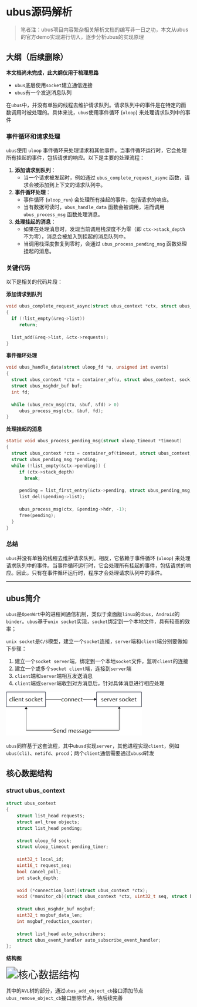 # ubus源码解析

> 笔者注：ubus项目内容繁杂相关解析文档的编写非一日之功，本文从ubus的官方demo实现进行切入，逐步分析ubus的实现原理

## 大纲（后续删除）

**本文档尚未完成，此大纲仅用于梳理思路**

* `ubus`底层使用`socket`建立通信连接
* `ubus`有一个发送消息队列

在`ubus`中，并没有单独的线程去维护请求队列。请求队列中的事件是在特定的函数调用时被处理的。具体来说，`ubus`使用事件循环 (`uloop`) 来处理请求队列中的事件

### 事件循环和请求处理

`ubus`使用 `uloop` 事件循环来处理请求和其他事件。当事件循环运行时，它会处理所有挂起的事件，包括请求的响应。以下是主要的处理流程：

1. **添加请求到队列**：
    - 当一个请求被发起时，例如通过 `ubus_complete_request_async` 函数，请求会被添加到上下文的请求队列中。
2. **事件循环处理**：
    - 事件循环 (`uloop_run`) 会处理所有挂起的事件，包括请求的响应。
    - 当有数据可读时，`ubus_handle_data` 函数会被调用，进而调用 `ubus_process_msg` 函数处理消息。
3. **处理挂起的消息**：
    - 如果在处理消息时，发现当前调用栈深度不为零（即 `ctx->stack_depth` 不为零），消息会被加入到挂起的消息队列中。
    - 当调用栈深度恢复到零时，会通过 `ubus_process_pending_msg` 函数处理挂起的消息。

### 关键代码

以下是相关的代码片段：

**添加请求到队列**

```c
void ubus_complete_request_async(struct ubus_context *ctx, struct ubus_request *req)
{
  if (!list_empty(&req->list))
     return;

  list_add(&req->list, &ctx->requests);
}
```

**事件循环处理**

```c
void ubus_handle_data(struct uloop_fd *u, unsigned int events)
{
  struct ubus_context *ctx = container_of(u, struct ubus_context, sock);
  struct ubus_msghdr_buf buf;
  int fd;

  while (ubus_recv_msg(ctx, &buf, &fd) > 0)
     ubus_process_msg(ctx, &buf, fd);
}
```

**处理挂起的消息**

```c
static void ubus_process_pending_msg(struct uloop_timeout *timeout)
{
  struct ubus_context *ctx = container_of(timeout, struct ubus_context, pending_timer);
  struct ubus_pending_msg *pending;
  while (!list_empty(&ctx->pending)) {
     if (ctx->stack_depth)
       break;

     pending = list_first_entry(&ctx->pending, struct ubus_pending_msg, list);
     list_del(&pending->list);

     ubus_process_msg(ctx, &pending->hdr, -1);
     free(pending);
  }
}
```

### 总结

`ubus`并没有单独的线程去维护请求队列。相反，它依赖于事件循环 (`uloop`) 来处理请求队列中的事件。当事件循环运行时，它会处理所有挂起的事件，包括请求的响应。因此，只有在事件循环运行时，程序才会处理请求队列中的事件。

----

## ubus简介

`ubus`是`OpenWrt`中的进程间通信机制，类似于桌面版`linux`的`dbus`，`Android`的`binder`。`ubus`基于`unix socket`实现，`socket`绑定到一个本地文件，具有较高的效率；

`unix socket`是`C/S`模型，建立一个`socket`连接，`server`端和`client`端分别要做如下步骤：

1. 建立一个`socket server`端，绑定到一个本地`socket`文件，监听`client`的连接
2. 建立一个或多个`socket client`端，连接到`server`端
3. `client`端和`server`端相互发送消息
4. `client`端或`server`端收到对方消息后，针对具体消息进行相应处理

![ubus架构图](.\img\ubus架构图.jpg)

`ubus`同样基于这套流程，其中`ubusd`实现`server`，其他进程实现`client`，例如`ubus(cli)`、`netifd`、`procd`；两个`client`通信需要通过`ubusd`转发

## 核心数据结构

### **struct ubus_context**

```c
struct ubus_context
{
	struct list_head requests;
	struct avl_tree objects;
	struct list_head pending;

	struct uloop_fd sock;
	struct uloop_timeout pending_timer;

	uint32_t local_id;
	uint16_t request_seq;
	bool cancel_poll;
	int stack_depth;

	void (*connection_lost)(struct ubus_context *ctx);
	void (*monitor_cb)(struct ubus_context *ctx, uint32_t seq, struct blob_attr *data);

	struct ubus_msghdr_buf msgbuf;
	uint32_t msgbuf_data_len;
	int msgbuf_reduction_counter;

	struct list_head auto_subscribers;
	struct ubus_event_handler auto_subscribe_event_handler;
};
```

**结构图**

<img src="./img/%E6%A0%B8%E5%BF%83%E6%95%B0%E6%8D%AE%E7%BB%93%E6%9E%84.jpg" alt="核心数据结构" style="zoom:200%;" />

其中的`AVL`树的部分，通过`ubus_add_object_cb`接口添加节点`ubus_remove_object_cb`接口删除节点，待后续完善
